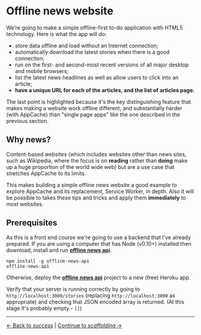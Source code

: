 # Offline news website

We’re going to make a simple offline-first to-do application with HTML5 technology. Here is what the app will do:

- store data offline and load without an Internet connection;
- automatically download the latest stories when there is a good connection;
- run on the first- and second-most recent versions of all major desktop and mobile browsers;
- list the latest news headlines as well as allow users to click into an article;
- **have a unique URL for each of the articles, and the list of articles page.**

The last point is highlighted because it's the key distinguishing feature that makes making a website work offline different, and substantially harder (with AppCache) than "single page apps" like the one described in the previous section.

## Why news?

Content-based websites (which includes websites other than news sites, such as Wikipedia, where the focus is on **reading** rather than **doing** make up a huge proportion of the world wide web)
but are a use case that stretches AppCache to its limits.

This makes building a simple offline news website a good example to explore AppCache and its replacement, Service Worker, in depth.  Also it will be possible to takes these tips and tricks and apply them **immediately** to most websites.

## Prerequisites

As this is a front end course we're going to use a backend that I've already prepared.  If you are using a computer that has Node (v0.10+) installed then download, install and run **[offline news api](https://github.com/matthew-andrews/offline-news-api)**.

```
npm install -g offline-news-api
offline-news-api
```

Otherwise, deploy the **[offline news api](https://github.com/matthew-andrews/offline-news-api)** project to a new (free) Heroku app.

Verify that your server is running correctly by going to `http://localhost:3000/stories` (replacing `http://localhost:3000` as appropriate) and checking that JSON encoded array is returned.  (At this stage it's probably empty - `[]`)

---

[← Back to *success*](../04-offline-todo-with-sync/05-success) | [Continue to *scaffolding* →](01-scaffolding)
